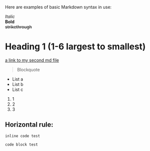 

Here are examples of basic Markdown syntax in use:

*Italic*   
**Bold**  
~~strikethrough~~
# Heading 1 (1-6 largest to smallest)
[a link to my second md file](https://quantiumtech.github.io/cse15l-lab-reports/test.html)

>Blockquote  

* List a
* List b
* List c

1) 1
2) 2
3) 3

Horizontal rule:
---

`inline code
 test`
 
```
code block test
```
